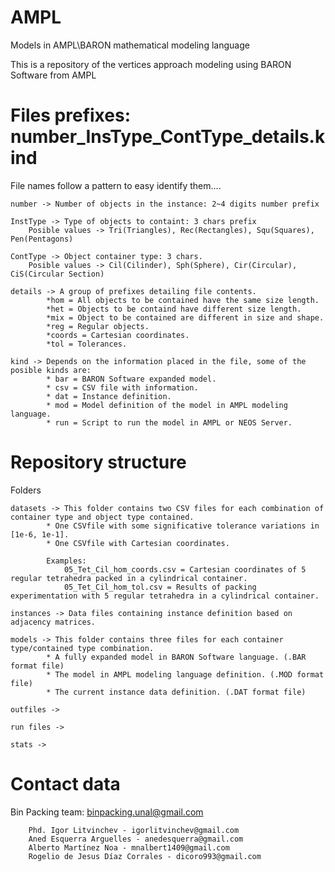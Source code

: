 # AMPL
Models in AMPL\BARON mathematical modeling language

This is a repository of the vertices approach modeling using BARON Software from AMPL

# Files prefixes: number_InsType_ContType_details.kind

File names follow a pattern to easy identify them....


	number -> Number of objects in the instance: 2~4 digits number prefix

	InstType -> Type of objects to containt: 3 chars prefix
		Posible values -> Tri(Triangles), Rec(Rectangles), Squ(Squares), Pen(Pentagons)
	 
	ContType -> Object container type: 3 chars.
		Posible values -> Cil(Cilinder), Sph(Sphere), Cir(Circular), CiS(Circular Section)

	details -> A group of prefixes detailing file contents.
			*hom = All objects to be contained have the same size length.
			*het = Objects to be containd have different size length.
			*mix = Object to be contained are different in size and shape.
			*reg = Regular objects.
			*coords = Cartesian coordinates.
			*tol = Tolerances.

	kind -> Depends on the information placed in the file, some of the posible kinds are:	
			* bar = BARON Software expanded model.
			* csv = CSV file with information.
			* dat = Instance definition. 
			* mod = Model definition of the model in AMPL modeling language.
			* run = Script to run the model in AMPL or NEOS Server.

# Repository structure
Folders

	datasets -> This folder contains two CSV files for each combination of container type and object type contained.				
			* One CSVfile with some significative tolerance variations in [1e-6, 1e-1].
			* One CSVfile with Cartesian coordinates.
			
			Examples: 
				05_Tet_Cil_hom_coords.csv = Cartesian coordinates of 5 regular tetrahedra packed in a cylindrical container.
				05_Tet_Cil_hom_tol.csv = Results of packing experimentation with 5 regular tetrahedra in a cylindrical container.
			
	instances -> Data files containing instance definition based on adjacency matrices.

	models -> This folder contains three files for each container type/contained type combination.			
			* A fully expanded model in BARON Software language. (.BAR format file)			
			* The model in AMPL modeling language definition. (.MOD format file)			
			* The current instance data definition. (.DAT format file)
			
	outfiles ->  

	run files ->

	stats ->
	
# Contact data
Bin Packing team: binpacking.unal@gmail.com
		
		Phd. Igor Litvinchev - igorlitvinchev@gmail.com
		Aned Esquerra Arguelles - anedesquerra@gmail.com
		Alberto Martínez Noa - mnalbert1409@gmail.com
		Rogelio de Jesus Díaz Corrales - dicoro993@gmail.com
